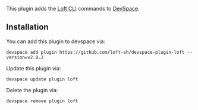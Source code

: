 This plugin adds the [Loft CLI](https://github.com/loft-sh/loft) commands to [DevSpace](https://devspace.sh/). 

## Installation

You can add this plugin to devspace via:
```
devspace add plugin https://github.com/loft-sh/devspace-plugin-loft --version=v2.0.2
```

Update this plugin via:
```
devspace update plugin loft
```

Delete the plugin via:
```
devspace remove plugin loft
```
